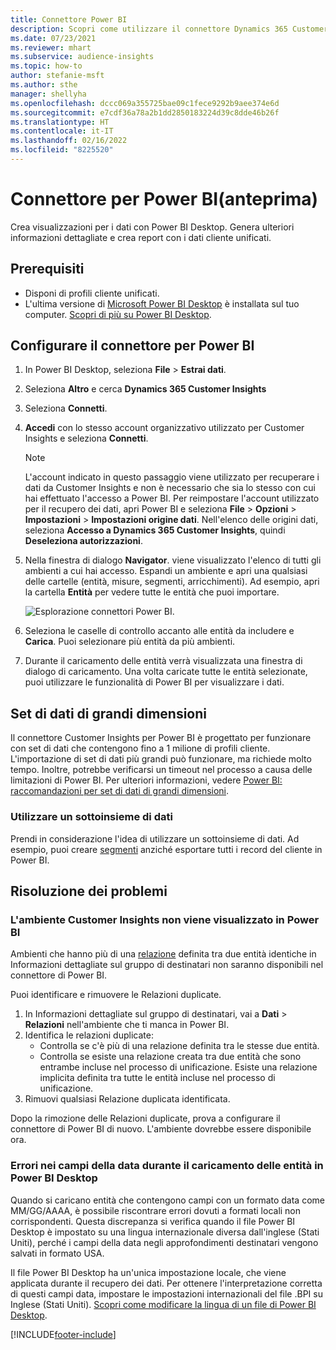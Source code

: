 ```yaml
---
title: Connettore Power BI
description: Scopri come utilizzare il connettore Dynamics 365 Customer Insights in Power BI.
ms.date: 07/23/2021
ms.reviewer: mhart
ms.subservice: audience-insights
ms.topic: how-to
author: stefanie-msft
ms.author: sthe
manager: shellyha
ms.openlocfilehash: dccc069a355725bae09c1fece9292b9aee374e6d
ms.sourcegitcommit: e7cdf36a78a2b1dd2850183224d39c8dde46b26f
ms.translationtype: HT
ms.contentlocale: it-IT
ms.lasthandoff: 02/16/2022
ms.locfileid: "8225520"
---
```

# <a name="connector-for-power-bi-preview"></a>Connettore per Power BI(anteprima)

Crea visualizzazioni per i dati con Power BI Desktop. Genera ulteriori informazioni dettagliate e crea report con i dati cliente unificati.

## <a name="prerequisites"></a>Prerequisiti

- Disponi di profili cliente unificati.
- L'ultima versione di [Microsoft Power BI Desktop](https://powerbi.microsoft.com/desktop/) è installata sul tuo computer. [Scopri di più su Power BI Desktop](/power-bi/desktop-what-is-desktop).

## <a name="configure-the-connector-for-power-bi"></a>Configurare il connettore per Power BI

1. In Power BI Desktop, seleziona **File** > **Estrai dati**.

1. Seleziona **Altro** e cerca **Dynamics 365 Customer Insights**

1. Seleziona **Connetti**.

1. **Accedi** con lo stesso account organizzativo utilizzato per Customer Insights e seleziona **Connetti**.
   > [!NOTE]
   > L'account indicato in questo passaggio viene utilizzato per recuperare i dati da Customer Insights e non è necessario che sia lo stesso con cui hai effettuato l'accesso a Power BI. Per reimpostare l'account utilizzato per il recupero dei dati, apri Power BI e seleziona **File** > **Opzioni** > **Impostazioni** > **Impostazioni origine dati**. Nell'elenco delle origini dati, seleziona **Accesso a Dynamics 365 Customer Insights**, quindi **Deseleziona autorizzazioni**.  

1. Nella finestra di dialogo **Navigator**. viene visualizzato l'elenco di tutti gli ambienti a cui hai accesso. Espandi un ambiente e apri una qualsiasi delle cartelle (entità, misure, segmenti, arricchimenti). Ad esempio, apri la cartella **Entità** per vedere tutte le entità che puoi importare.

   ![Esplorazione connettori Power BI.](media/power-bi-navigator.png "Esplorazione connettori Power BI")

1. Seleziona le caselle di controllo accanto alle entità da includere e **Carica**. Puoi selezionare più entità da più ambienti.

1. Durante il caricamento delle entità verrà visualizzata una finestra di dialogo di caricamento. Una volta caricate tutte le entità selezionate, puoi utilizzare le funzionalità di Power BI per visualizzare i dati.

## <a name="large-data-sets"></a>Set di dati di grandi dimensioni

Il connettore Customer Insights per Power BI è progettato per funzionare con set di dati che contengono fino a 1 milione di profili cliente. L'importazione di set di dati più grandi può funzionare, ma richiede molto tempo. Inoltre, potrebbe verificarsi un timeout nel processo a causa delle limitazioni di Power BI. Per ulteriori informazioni, vedere [Power BI: raccomandazioni per set di dati di grandi dimensioni](/power-bi/admin/service-premium-what-is#large-datasets). 

### <a name="work-with-a-subset-of-data"></a>Utilizzare un sottoinsieme di dati

Prendi in considerazione l'idea di utilizzare un sottoinsieme di dati. Ad esempio, puoi creare [segmenti](segments.md) anziché esportare tutti i record del cliente in Power BI.

## <a name="troubleshooting"></a>Risoluzione dei problemi

### <a name="customer-insights-environment-doesnt-show-in-power-bi"></a>L'ambiente Customer Insights non viene visualizzato in Power BI

Ambienti che hanno più di una [relazione](relationships.md) definita tra due entità identiche in Informazioni dettagliate sul gruppo di destinatari non saranno disponibili nel connettore di Power BI.

Puoi identificare e rimuovere le Relazioni duplicate.

1. In Informazioni dettagliate sul gruppo di destinatari, vai a **Dati** > **Relazioni** nell'ambiente che ti manca in Power BI.
2. Identifica le relazioni duplicate:
   - Controlla se c'è più di una relazione definita tra le stesse due entità.
   - Controlla se esiste una relazione creata tra due entità che sono entrambe incluse nel processo di unificazione. Esiste una relazione implicita definita tra tutte le entità incluse nel processo di unificazione.
3. Rimuovi qualsiasi Relazione duplicata identificata.

Dopo la rimozione delle Relazioni duplicate, prova a configurare il connettore di Power BI di nuovo. L'ambiente dovrebbe essere disponibile ora.

### <a name="errors-on-date-fields-when-loading-entities-in-power-bi-desktop"></a>Errori nei campi della data durante il caricamento delle entità in Power BI Desktop

Quando si caricano entità che contengono campi con un formato data come MM/GG/AAAA, è possibile riscontrare errori dovuti a formati locali non corrispondenti. Questa discrepanza si verifica quando il file Power BI Desktop è impostato su una lingua internazionale diversa dall'inglese (Stati Uniti), perché i campi della data negli approfondimenti destinatari vengono salvati in formato USA.

Il file Power BI Desktop ha un'unica impostazione locale, che viene applicata durante il recupero dei dati. Per ottenere l'interpretazione corretta di questi campi data, impostare le impostazioni internazionali del file .BPI su Inglese (Stati Uniti). [Scopri come modificare la lingua di un file di Power BI Desktop](/power-bi/fundamentals/supported-languages-countries-regions.md#choose-the-locale-for-importing-data-into-power-bi-desktop).

[!INCLUDE[footer-include](../includes/footer-banner.md)]
